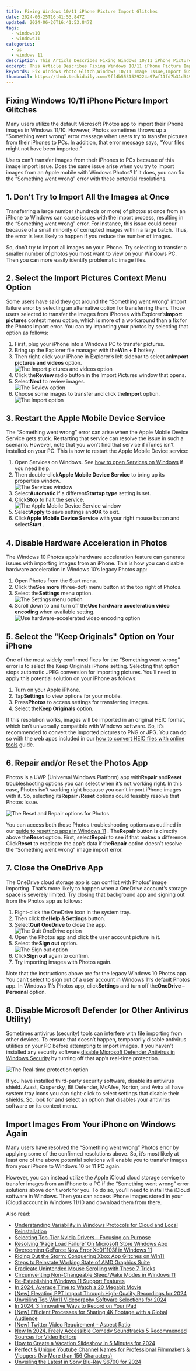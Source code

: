 ```yaml
---
title: Fixing Windows 10/11 iPhone Picture Import Glitches
date: 2024-06-25T16:41:53.847Z
updated: 2024-06-26T16:41:53.847Z
tags:
  - windows10
  - windows11
categories:
  - os
  - windows 11
description: This Article Describes Fixing Windows 10/11 iPhone Picture Import Glitches
excerpt: This Article Describes Fixing Windows 10/11 iPhone Picture Import Glitches
keywords: Fix Windows Photo Glitch,Windows 10/11 Image Issue,Import iOS Pictures Flaw,Resolve Win Phone Pic Error,Windows Picture Import Problem,IPhone Photos Import Fail,Eliminate Win Photo Bug
thumbnail: https://thmb.techidaily.com/9ff4b5531529224a97af11fd7b31d3496bf7818fcfc9f8eeee6fcb2c56355c7c.jpg
---
```


## Fixing Windows 10/11 iPhone Picture Import Glitches

 Many users utilize the default Microsoft Photos app to import their iPhone images in Windows 11/10\. However, Photos sometimes throws up a “Something went wrong” error message when users try to transfer pictures from their iPhones to PCs. In addition, that error message says, “Your files might not have been imported.”

 Users can’t transfer images from their iPhones to PCs because of this image import issue. Does the same issue arise when you try to import images from an Apple mobile with Windows Photos? If it does, you can fix the “Something went wrong” error with these potential resolutions.

## 1\. Don’t Try to Import All the Images at Once

 Transferring a large number (hundreds or more) of photos at once from an iPhone to Windows can cause issues with the import process, resulting in the “Something went wrong” error. For instance, this issue could occur because of a small minority of corrupted images within a large batch. Thus, the error is less likely to happen if you reduce the number of images.

 So, don’t try to import all images on your iPhone. Try selecting to transfer a smaller number of photos you most want to view on your Windows PC. Then you can more easily identify problematic image files.

## 2\. Select the Import Pictures Context Menu Option

 Some users have said they got around the “Something went wrong” import failure error by selecting an alternative option for transferring them. Those users selected to transfer the images from iPhones with Explorer’s**Import pictures** context menu option, which is more of a workaround than a fix for the Photos import error. You can try importing your photos by selecting that option as follows:

1. First, plug your iPhone into a Windows PC to transfer pictures.
2. Bring up the Explorer file manager with the**Win + E** hotkey.
3. Then right-click your iPhone in Explorer’s left sidebar to select an**Import pictures and videos** option.  
![The Import pictures and videos option](https://static1.makeuseofimages.com/wordpress/wp-content/uploads/2023/03/import-pictures-and-videos-option.jpg)
4. Click the**Review** radio button in the Import Pictures window that opens.
5. Select**Next** to review images.  
![The Review option](https://static1.makeuseofimages.com/wordpress/wp-content/uploads/2023/03/review-option.jpg)
6. Choose some images to transfer and click the**Import** option.  
![The Import option](https://static1.makeuseofimages.com/wordpress/wp-content/uploads/2023/03/import-option.jpg)

## 3\. Restart the Apple Mobile Device Service

 The “Something went wrong” error can arise when the Apple Mobile Device Service gets stuck. Restarting that service can resolve the issue in such a scenario. However, note that you won’t find that service if iTunes isn’t installed on your PC. This is how to restart the Apple Mobile Device service:

1. Open Services on Windows. See [how to open Services on Windows](https://www.makeuseof.com/windows-11-open-services-app/) if you need help.
2. Then double-click**Apple Mobile Device Service** to bring up its properties window.  
![The Services window](https://static1.makeuseofimages.com/wordpress/wp-content/uploads/2023/03/the-services-window.jpg)
3. Select**Automatic** if a different**Startup type** setting is set.
4. Click**Stop** to halt the service.  
![The Apple Mobile Device Service window](https://static1.makeuseofimages.com/wordpress/wp-content/uploads/2023/03/apple-mobile-device-properties-window.jpg)
5. Select**Apply** to save settings and**OK** to exit.
6. Click**Apple Mobile Device Service** with your right mouse button and select**Start** .

## 4\. Disable Hardware Acceleration in Photos

 The Windows 10 Photos app’s hardware acceleration feature can generate issues with importing images from an iPhone. This is how you can disable hardware acceleration in Windows 10’s legacy Photos app:

1. Open Photos from the Start menu.
2. Click the**See more** (three-dot) menu button at the top right of Photos.
3. Select the**Settings** menu option.  
![The Settings menu option](https://static1.makeuseofimages.com/wordpress/wp-content/uploads/2023/03/settings-option.jpg)
4. Scroll down to and turn off the**Use hardware acceleration video encoding** when available setting.  
![Use hardware-accelerated video encoding option](https://static1.makeuseofimages.com/wordpress/wp-content/uploads/2023/03/use-hardware-acceleration-setting.jpg)

## 5\. Select the "Keep Originals" Option on Your iPhone

 One of the most widely confirmed fixes for the “Something went wrong” error is to select the Keep Originals iPhone setting. Selecting that option stops automatic JPEG conversion for importing pictures. You’ll need to apply this potential solution on your iPhone as follows:

1. Turn on your Apple iPhone.
2. Tap**Settings** to view options for your mobile.
3. Press**Photos** to access settings for transferring images.
4. Select the**Keep Originals** option.

 If this resolution works, images will be imported in an original HEIC format, which isn’t universally compatible with Windows software. So, it’s recommended to convert the imported pictures to PNG or JPG. You can do so with the web apps included in our [how to convert HEIC files with online tools](https://www.makeuseof.com/convert-heic-files-tools/) guide.

## 6\. Repair and/or Reset the Photos App

 Photos is a UWP (Universal Windows Platform) app with**Repair** and**Reset** troubleshooting options you can select when it’s not working right. In this case, Photos isn’t working right because you can’t import iPhone images with it. So, selecting its**Repair** /**Reset** options could feasibly resolve that Photos issue.

![The Reset and Repair options for Photos](https://static1.makeuseofimages.com/wordpress/wp-content/uploads/2023/03/repair-option.jpg)

 You can access both those Photos troubleshooting options as outlined in our [guide to resetting apps in Windows 11](https://www.makeuseof.com/windows-reset-app/) . The**Repair** button is directly above the**Reset** option. First, select**Repair** to see if that makes a difference. Click**Reset** to eradicate the app’s data if the**Repair** option doesn’t resolve the “Something went wrong” image import error.

## 7\. Close the OneDrive App

 The OneDrive cloud storage app is can conflict with Photos’ image importing. That’s more likely to happen when a OneDrive account’s storage space is severely limited. Try closing that background app and signing out from the Photos app as follows:

1. Right-click the OneDrive icon in the system tray.
2. Then click the**Help & Settings** button.
3. Select**Quit OneDrive** to close the app.  
![The Quit OneDrive option](https://static1.makeuseofimages.com/wordpress/wp-content/uploads/2023/03/quit-onedrive-option.jpg)
4. Open the Photos app and click the user account picture in it.
5. Select the**Sign out** option.  
![The Sign out option](https://static1.makeuseofimages.com/wordpress/wp-content/uploads/2023/03/sign-out-option.jpg)
6. Click**Sign out** again to confirm.
7. Try importing images with Photos again.

 Note that the instructions above are for the legacy Windows 10 Photos app. You can’t select to sign out of a user account in Windows 11’s default Photos app. In Windows 11’s Photos app, click**Settings** and turn off the**OneDrive – Personal** option.

## 8\. Disable Microsoft Defender (or Other Antivirus Utility)

 Sometimes antivirus (security) tools can interfere with file importing from other devices. To ensure that doesn’t happen, temporarily disable antivirus utilities on your PC before attempting to import images. If you haven’t installed any security software,[disable Microsoft Defender Antivirus in Windows Security](https://www.makeuseof.com/temporarily-disable-windows-security-windows-11/) by turning off that app’s real-time protection.

![The Real-time protection option](https://static1.makeuseofimages.com/wordpress/wp-content/uploads/2023/03/real-time-protection-option.jpg)

 If you have installed third-party security software, disable its antivirus shield. Avast, Kaspersky, Bit Defender, McAfee, Norton, and Avira all have system tray icons you can right-click to select settings that disable their shields. So, look for and select an option that disables your antivirus software on its context menu.

## Import Images From Your iPhone on Windows Again

 Many users have resolved the “Something went wrong” Photos error by applying some of the confirmed resolutions above. So, it’s most likely at least one of the above potential solutions will enable you to transfer images from your iPhone to Windows 10 or 11 PC again.

 However, you can instead utilize the Apple iCloud cloud storage service to transfer images from an iPhone to a PC if the “Something went wrong” error solutions above don’t work for you. To do so, you’ll need to install the iCloud software in Windows. Then you can access iPhone images stored in your iCloud account in Windows 11/10 and download them from there.

<ins class="adsbygoogle"
     style="display:block"
     data-ad-format="autorelaxed"
     data-ad-client="ca-pub-7571918770474297"
     data-ad-slot="1223367746"></ins>



<ins class="adsbygoogle"
     style="display:block"
     data-ad-client="ca-pub-7571918770474297"
     data-ad-slot="8358498916"
     data-ad-format="auto"
     data-full-width-responsive="true"></ins>

<span class="atpl-alsoreadstyle">Also read:</span>
<div><ul>
<li><a href="https://win11-tips.techidaily.com/understanding-variability-in-windows-protocols-for-cloud-and-local-reinstallation/"><u>Understanding Variability in Windows Protocols for Cloud and Local Reinstallation</u></a></li>
<li><a href="https://win11-tips.techidaily.com/selecting-top-tier-nvidia-drivers-focusing-on-purpose/"><u>Selecting Top-Tier Nvidia Drivers - Focusing on Purpose</u></a></li>
<li><a href="https://win11-tips.techidaily.com/resolving-page-load-failure-on-microsoft-store-windows-app/"><u>Resolving 'Page Load Failure' On Microsoft Store Windows App</u></a></li>
<li><a href="https://win11-tips.techidaily.com/overcoming-geforce-now-error-xc0f1103f-in-windows-11/"><u>Overcoming GeForce Now Error Xc0f1103f in Windows 11</u></a></li>
<li><a href="https://win11-tips.techidaily.com/riding-out-the-storm-conquering-xbox-app-glitches-on-win11/"><u>Riding Out the Storm: Conquering Xbox App Glitches on Win11</u></a></li>
<li><a href="https://win11-tips.techidaily.com/steps-to-reinstate-working-state-of-amd-graphics-suite/"><u>Steps to Reinstate Working State of AMD Graphics Suite</u></a></li>
<li><a href="https://win11-tips.techidaily.com/eradicate-unintended-mouse-scrolling-with-these-7-tricks/"><u>Eradicate Unintended Mouse Scrolling with These 7 Tricks</u></a></li>
<li><a href="https://win11-tips.techidaily.com/circumventing-non-changeable-sleepwake-modes-in-windows-11/"><u>Circumventing Non-Changeable Sleep/Wake Modes in Windows 11</u></a></li>
<li><a href="https://win11-tips.techidaily.com/re-establishing-windows-11-support-features/"><u>Re-Establishing Windows 11 Support Features</u></a></li>
<li><a href="https://extra-information.techidaily.com/in-2024-average-time-to-watch-a-20-megabit-movie/"><u>In 2024, Average Time to Watch a 20 Megabit Movie</u></a></li>
<li><a href="https://remote-screen-capture.techidaily.com/new-elevating-ppt-impact-through-high-quality-recordings-for-2024/"><u>[New] Elevating PPT Impact Through High-Quality Recordings for 2024</u></a></li>
<li><a href="https://screen-capture.techidaily.com/unveiling-top-win11-videography-software-selections-for-2024/"><u>Unveiling Top Win11 Videography Software Selections for 2024</u></a></li>
<li><a href="https://screen-activity-recording.techidaily.com/in-2024-3-innovative-ways-to-record-on-your-ipad/"><u>In 2024, 3 Innovative Ways to Record on Your iPad</u></a></li>
<li><a href="https://youtube-video-recordings.techidaily.com/new-efficient-processes-for-sharing-4k-footage-with-a-global-audience/"><u>[New] Efficient Processes for Sharing 4K Footage with a Global Audience</u></a></li>
<li><a href="https://twitter-videos.techidaily.com/new-twitter-video-requirement-aspect-ratio/"><u>[New] Twitter Video Requirement - Aspect Ratio</u></a></li>
<li><a href="https://sound-tweaking.techidaily.com/new-in-2024-freely-accessible-comedy-soundtracks-5-recommended-sources-for-video-editors/"><u>New In 2024, Freely Accessible Comedy Soundtracks 5 Recommended Sources for Video Editors</u></a></li>
<li><a href="https://ai-editing-video.techidaily.com/how-to-create-a-vacation-slideshow-in-5-minutes-for-2024/"><u>How to Create a Vacation Slideshow in 5 Minutes for 2024</u></a></li>
<li><a href="https://youtube-video-recordings.techidaily.com/perfect-and-unique-youtube-channel-names-for-professional-filmmakers-and-vloggers-no-more-than-156-characters/"><u>Perfect & Unique Youtube Channel Names for Professional Filmmakers & Vloggers (No More than 156 Characters)</u></a></li>
<li><a href="https://some-approaches.techidaily.com/unveiling-the-latest-in-sony-blu-ray-s6700-for-2024/"><u>Unveiling the Latest in Sony Blu-Ray S6700 for 2024</u></a></li>
</ul></div>
